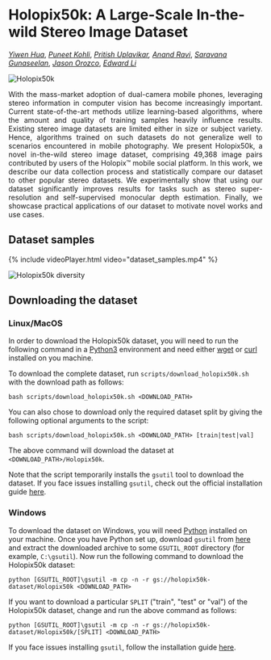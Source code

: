 <h1> Holopix50k: A Large-Scale In-the-wild Stereo Image Dataset </h1>

[*Yiwen Hua*](mailto:owen.hua@leiainc.com), 
[*Puneet Kohli*](mailto:puneet.kohli@leiainc.com), 
[*Pritish Uplavikar*](https://www.linkedin.com/in/pritishuplavikar)*, 
[*Anand Ravi*](mailto:anand.ravi@leiainc.com)*, 
[*Saravana Gunaseelan*](mailto:saravana.gunaseelan@leiainc.com), 
[*Jason Orozco*](mailto:jason.orozco@leiainc.com), 
[*Edward Li*](https://www.linkedin.com/in/edward-li-947a3829/)

![Holopix50k](https://leiainc.github.com/holopix50k/images/mosaic.png "Holopix50k")

<div style="text-align: justify">
    With the mass-market adoption of dual-camera mobile phones, leveraging stereo information in computer vision has 
    become increasingly important. Current state-of-the-art methods utilize learning-based algorithms, where the 
    amount and quality of training samples heavily influence results. Existing stereo image datasets are limited 
    either in size or subject variety. Hence, algorithms trained on such datasets do not generalize well to scenarios 
    encountered in mobile photography. We present Holopix50k, a novel in-the-wild stereo image dataset, comprising 49,368 
    image pairs contributed by users of the Holopix™ mobile social platform. In this work, we describe our data collection 
    process and statistically compare our dataset to other popular stereo datasets. We experimentally show that using our 
    dataset significantly improves results for tasks such as stereo super-resolution and self-supervised monocular depth 
    estimation. Finally, we showcase practical applications of our dataset to motivate novel works and use cases.
</div>

## Dataset samples

{% include videoPlayer.html video="dataset_samples.mp4" %}

![Holopix50k diversity](https://leiainc.github.com/holopix50k/images/holopix50k_diversity.png "Holopix50k diversity")

## Downloading the dataset

### Linux/MacOS

In order to download the Holopix50k dataset, you will need to run the following command in a 
[Python3](https://www.python.org/downloads/) environment and need either [wget](https://www.gnu.org/software/wget/) or 
[curl](https://curl.haxx.se/docs/install.html) installed on you machine.
 
To download the complete dataset, run `scripts/download_holopix50k.sh` with the download path as follows:

```
bash scripts/download_holopix50k.sh <DOWNLOAD_PATH>
```

You can also chose to download only the required dataset split by giving the following optional arguments to the 
script:

```
bash scripts/download_holopix50k.sh <DOWNLOAD_PATH> [train|test|val]
```  

The above command will download the dataset at `<DOWNLOAD_PATH>/Holopix50k`.

Note that the script temporarily installs the `gsutil` tool to download the dataset. If you face issues installing 
`gsutil`, check out the official installation guide 
[here](https://cloud.google.com/storage/docs/gsutil_install#alt-install).

### Windows

To download the dataset on Windows, you will need [Python](https://www.python.org/downloads/) installed on your 
machine. Once you have Python set up, download `gsutil` from [here](https://storage.googleapis.com/pub/gsutil.zip) and
extract the downloaded archive to some `GSUTIL_ROOT` directory (for example, `C:\gsutil`). Now run the following 
command to download the Holopix50k dataset:

```
python [GSUTIL_ROOT]\gsutil -m cp -n -r gs://holopix50k-dataset/Holopix50k <DOWNLOAD_PATH>
```

If you want to download a particular `SPLIT` ("train", "test" or "val") of the Holopix50k dataset, change and run the 
above command as follows:

```
python [GSUTIL_ROOT]\gsutil -m cp -n -r gs://holopix50k-dataset/Holopix50k/[SPLIT] <DOWNLOAD_PATH>
```

If you face issues installing `gsutil`, follow the installation guide 
[here](https://cloud.google.com/storage/docs/gsutil_install#alt-install).
